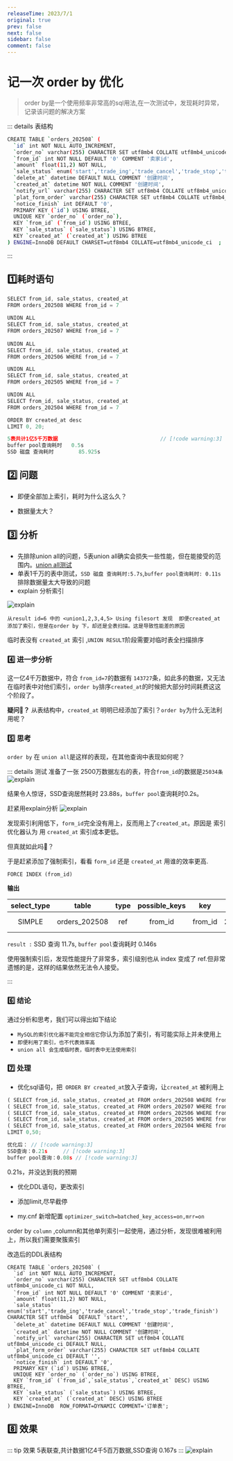 ```yaml
---
releaseTime: 2023/7/1
original: true
prev: false
next: false
sidebar: false
comment: false  
---
```


# 记一次 order by 优化
> order by是一个使用频率非常高的sql用法,在一次测试中，发现耗时异常，记录该问题的解决方案



::: details 表结构
```` bash
CREATE TABLE `orders_202508` (
  `id` int NOT NULL AUTO_INCREMENT,
  `order_no` varchar(255) CHARACTER SET utf8mb4 COLLATE utf8mb4_unicode_ci NOT NULL,
  `from_id` int NOT NULL DEFAULT '0' COMMENT '卖家id',
  `amount` float(11,2) NOT NULL,
  `sale_status` enum('start','trade_ing','trade_cancel','trade_stop','trade_finish') CHARACTER SET utf8mb4 COLLATE utf8mb4_unicode_ci DEFAULT 'start',
  `delete_at` datetime DEFAULT NULL COMMENT '创建时间',
  `created_at` datetime NOT NULL COMMENT '创建时间',
  `notify_url` varchar(255) CHARACTER SET utf8mb4 COLLATE utf8mb4_unicode_ci DEFAULT NULL,
  `plat_form_order` varchar(255) CHARACTER SET utf8mb4 COLLATE utf8mb4_unicode_ci DEFAULT '',
  `notice_finish` int DEFAULT '0',
  PRIMARY KEY (`id`) USING BTREE,
  UNIQUE KEY `order_no` (`order_no`),
  KEY `from_id` (`from_id`) USING BTREE,
  KEY `sale_status` (`sale_status`) USING BTREE,
  KEY `created_at` (`created_at`) USING BTREE
) ENGINE=InnoDB DEFAULT CHARSET=utf8mb4 COLLATE=utf8mb4_unicode_ci  ;
````
:::

## 1️⃣耗时语句
```` ts 
SELECT from_id, sale_status, created_at 
FROM orders_202508 WHERE from_id = 7 
  
UNION ALL
SELECT from_id, sale_status, created_at 
FROM orders_202507 WHERE from_id = 7 
  
UNION ALL
SELECT from_id, sale_status, created_at 
FROM orders_202506 WHERE from_id = 7 

UNION ALL
SELECT from_id, sale_status, created_at 
FROM orders_202505 WHERE from_id = 7 

UNION ALL
SELECT from_id, sale_status, created_at 
FROM orders_202504 WHERE from_id = 7 

ORDER BY created_at desc
LIMIT 0, 20;

5表共计1亿5千万数据                                 // [!code warning:3]
buffer pool查询耗时   0.5s              
SSD 磁盘 查询耗时        85.925s                       
````


## 2️⃣ 问题
* 即便全部加上索引，耗时为什么这么久？

* 数据量太大？


## 3️⃣ 分析
* 先排除union all的问题，5表union all确实会损失一些性能，但在能接受的范围内。[union all测试](/service/mysql/unionAll)
* 单表1千万的表中测试，`SSD 磁盘 查询耗时:5.7s`,`buffer pool查询耗时: 0.11s` 排除数据量太大导致的问题
* explain 分析索引

![explain](/document/explain_demo1.png)

`从result id=6 中的 <union1,2,3,4,5> Using filesort 发现  即便created_at 添加了索引，但是在order by 下，却还是全表扫描。这是导致性能差的原因`

临时表没有 `created_at` 索引 ,`UNION RESULT`阶段需要对临时表全扫描排序


### 4️⃣ 进一步分析

这一亿4千万数据中，符合 `from_id=7`的数据有 `143727`条，如此多的数据，又无法在临时表中对他们索引，`order by`排序`created_at`的时候把大部分时间耗费这这个阶段了。

**疑问🤔？** 从表结构中，`created_at` 明明已经添加了索引？`order by`为什么无法利用呢？

### 5️⃣ 思考
`order by` 在 `union all`是这样的表现，在其他查询中表现如何呢？

::: details 测试
准备了一张 2500万数据左右的表，符合`from_id`的数据是`25034条`
![explain](/document/explain_demo2.png)

结果令人惊讶，SSD查询居然耗时 23.88s，`buffer pool`查询耗时0.2s。

赶紧用explain分析
![explain](/document/explain_demo3.png)

发现索引利用低下，`form_id`完全没有用上，反而用上了`created_at`。原因是 索引优化器认为 用 `created_at` 索引成本更低。

但真就如此吗🤔？

于是赶紧添加了强制索引，看看 `form_id` 还是 `created_at` 用谁的效率更高.

`FORCE INDEX (from_id)`

**输出**

| select_type |  table   |    type    |  possible_keys   |      key      |       rows     | filtered |  Extra   |
|:-----------:|:-------:|:---------:|:-------:|:-------------:|:---:|:----:|:-------:|
|   SIMPLE    |orders_202508|     ref     |from_id| from_id |       29622084 |100.00|Using filesort|

`result :` SSD 查询 11.7s, `buffer pool`查询耗时 0.146s

使用强制索引后，发现性能提升了非常多，索引级别也从 index 变成了 ref.但非常遗憾的是，这样的结果依然无法令人接受。





:::


### 6️⃣ 结论
通过分析和思考，我们可以得出如下结论

* `MySQL的索引优化器不能完全相信它`你认为添加了索引，有可能实际上并未使用上
* `即便利用了索引，也不代表效率高` 
* `union all 会生成临时表，临时表中无法使用索引` 


### 7️⃣ 处理

* 优化sql语句，把` ORDER BY created_at`放入子查询，让`created_at` 被利用上

```` js
( SELECT from_id, sale_status, created_at FROM orders_202508 WHERE from_id = 7 ORDER BY created_at desc)  UNION ALL
( SELECT from_id, sale_status, created_at FROM orders_202507 WHERE from_id = 7 ORDER BY created_at desc) UNION ALL
( SELECT from_id, sale_status, created_at FROM orders_202506 WHERE from_id = 7 ORDER BY created_at desc) UNION ALL
( SELECT from_id, sale_status, created_at FROM orders_202505 WHERE from_id = 7 ORDER BY created_at desc) UNION ALL
( SELECT from_id, sale_status, created_at FROM orders_202504 WHERE from_id = 7 ORDER BY created_at desc) 
LIMIT 0,50;

优化后： // [!code warning:3]
SSD查询：0.21s     // [!code warning:3]
buffer pool查询：0.08s // [!code warning:3]

````
0.21s，并没达到我的预期

* 优化DDL语句，更改索引

* 添加limit,尽早截停

* my.cnf 新增配置 `optimizer_switch=batched_key_access=on,mrr=on`

order by `column` ,column和其他单列索引一起使用，通过分析，发现很难被利用上，所以我们需要聚簇索引

改造后的DDL表结构

````
CREATE TABLE `orders_202508` (
  `id` int NOT NULL AUTO_INCREMENT,
  `order_no` varchar(255) CHARACTER SET utf8mb4 COLLATE utf8mb4_unicode_ci NOT NULL,
  `from_id` int NOT NULL DEFAULT '0' COMMENT '卖家id',
  `amount` float(11,2) NOT NULL,
  `sale_status` enum('start','trade_ing','trade_cancel','trade_stop','trade_finish') CHARACTER SET utf8mb4  DEFAULT 'start',
  `delete_at` datetime DEFAULT NULL COMMENT '创建时间',
  `created_at` datetime NOT NULL COMMENT '创建时间',
  `notify_url` varchar(255) CHARACTER SET utf8mb4 COLLATE utf8mb4_unicode_ci DEFAULT NULL,
  `plat_form_order` varchar(255) CHARACTER SET utf8mb4 COLLATE utf8mb4_unicode_ci DEFAULT '',
  `notice_finish` int DEFAULT '0',
  PRIMARY KEY (`id`) USING BTREE,
  UNIQUE KEY `order_no` (`order_no`) USING BTREE,
  KEY `from_id` (`from_id`,`sale_status`,`created_at` DESC) USING BTREE,
  KEY `sale_status` (`sale_status`) USING BTREE,
  KEY `created_at` (`created_at` DESC) USING BTREE
) ENGINE=InnoDB  ROW_FORMAT=DYNAMIC COMMENT='订单表';
````

## 8️⃣ 效果 
::: tip 效果
5表联查,共计数据1亿4千5百万数据,SSD查询 0.167s
:::
![explain](/document/explain_demo4.png)